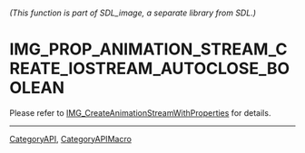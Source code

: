 ###### (This function is part of SDL_image, a separate library from SDL.)
# IMG_PROP_ANIMATION_STREAM_CREATE_IOSTREAM_AUTOCLOSE_BOOLEAN

Please refer to [IMG_CreateAnimationStreamWithProperties](IMG_CreateAnimationStreamWithProperties) for details.

----
[CategoryAPI](CategoryAPI), [CategoryAPIMacro](CategoryAPIMacro)

